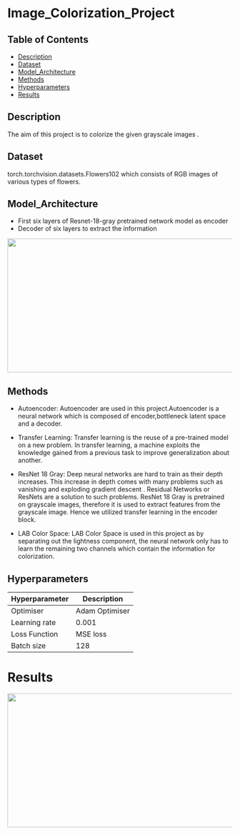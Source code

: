  # Image_Colorization_Project
 ## Table of Contents
* [Description](#Description "Goto Description")
* [Dataset](#Autoencoder "Goto Dataset ")
* [Model_Architecture](#Model_Archtecture "Goto Model_Architecture")
* [Methods](#Methods "Goto Methods")
* [Hyperparameters](#Hyperparameters "Goto Hyperparameters")
* [Results](#Results "Goto Results")
## Description
 The aim of this project is to colorize the given grayscale images .
## Dataset
 torch.torchvision.datasets.Flowers102 which consists of RGB images of various types of flowers.
## Model_Architecture
* First six layers of Resnet-18-gray pretrained network model as encoder
* Decoder of six layers to extract the information

<img src="https://user-images.githubusercontent.com/105559761/201329358-8c388c61-ca1c-4d66-8c44-4d04f07723e1.png"  width="600" height="300">

## Methods

* Autoencoder: Autoencoder are used in this project.Autoencoder is a neural network which is composed of encoder,bottleneck latent space and a decoder.

* Transfer Learning: Transfer learning is the reuse of a pre-trained model on a new problem. In transfer learning, a machine exploits the knowledge gained from a previous task to improve generalization about another.

* ResNet 18 Gray: Deep neural networks are hard to train as their depth increases. This increase in depth comes with many problems such as vanishing and exploding gradient descent . Residual Networks or ResNets are a solution to such problems. ResNet 18 Gray is pretrained on grayscale images, therefore it is used to extract features from the grayscale image. Hence we utilized transfer learning in the encoder block.

* LAB Color Space:  LAB Color Space is used in this project as by separating out the lightness component, the neural network only has to learn the remaining two channels which contain the information for colorization.

## Hyperparameters
|Hyperparameter |Description|
|-----|--------|
| Optimiser|Adam Optimiser      |
|Learning rate  | 0.001      |
| Loss Function | MSE loss |
| Batch size | 128 |

# Results


<img src="https://user-images.githubusercontent.com/105559761/201337413-15cbb2e1-7d6b-4f63-9292-5e797bb35a9f.png" width="600" height="300" >                                                                                                                                        

                                                                                                                                        

